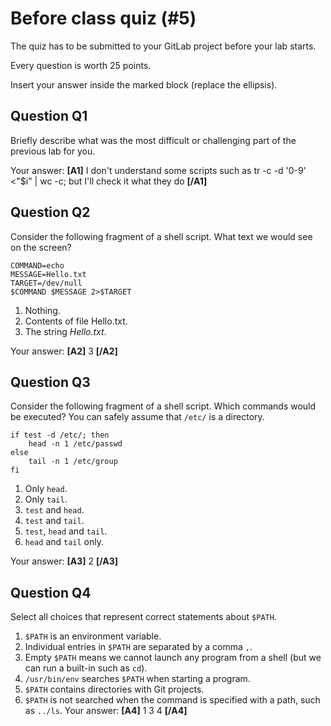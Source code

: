 # Before class quiz (#5)

The quiz has to be submitted to your GitLab project before your lab starts.

Every question is worth 25 points.

Insert your answer inside the marked block (replace the ellipsis).



## Question Q1

Briefly describe what was the most difficult or challenging part of the
previous lab for you.

Your answer: **[A1]** I don't understand some scripts such as tr -c -d '0-9' <"$i" | wc -c; but I'll check it what they do **[/A1]**


## Question Q2

Consider the following fragment of a shell script. What text we would
see on the screen?

```shell
COMMAND=echo
MESSAGE=Hello.txt
TARGET=/dev/null
$COMMAND $MESSAGE 2>$TARGET
```

1. Nothing.
2. Contents of file Hello.txt.
3. The string _Hello.txt_.

Your answer: **[A2]** 3 **[/A2]**



## Question Q3

Consider the following fragment of a shell script. Which commands would
be executed? You can safely assume that `/etc/` is a directory.

```shell
if test -d /etc/; then
    head -n 1 /etc/passwd
else
    tail -n 1 /etc/group
fi
```

1. Only `head`.
2. Only `tail`.
3. `test` and `head`.
4. `test` and `tail`.
5. `test`, `head` and `tail`.
6. `head` and `tail` only.

Your answer: **[A3]** 2 **[/A3]**



## Question Q4

Select all choices that represent correct statements about `$PATH`.

1. `$PATH` is an environment variable.
2. Individual entries in `$PATH` are separated by a comma `,`.
3. Empty `$PATH` means we cannot launch any program from a shell
   (but we can run a built-in such as `cd`).
4. `/usr/bin/env` searches `$PATH` when starting a program.
5. `$PATH` contains directories with Git projects.
6. `$PATH` is not searched when the command is specified with a path,
   such as `../ls`.
Your answer: **[A4]** 1 3 4 **[/A4]**




